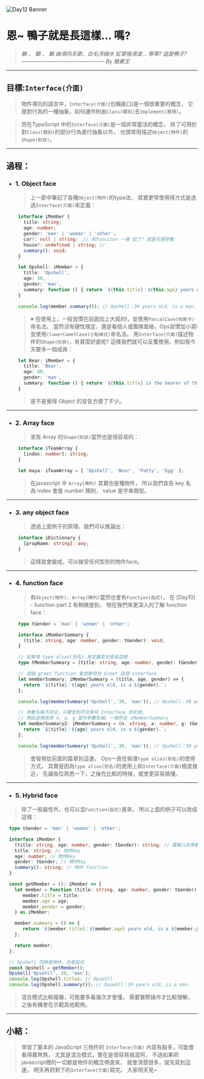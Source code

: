 ![Day12 Banner](https://ithelp.ithome.com.tw/upload/images/20220912/20109918RheWGxDnx1.jpg)

# 恩~ 鴨子就是長這樣... 嗎?
> *鵝 、 鵝 、 鵝*
> *曲項向天歌，白毛浮綠水*
> *紅掌撥清波...*
> *等等?  這是鴨子?*
> *────────────────────── By 駱賓王*

---
## 目標:`Interface(介面)`
   > 物件導向的語言中，`Interface(介面)`(也稱接口)是一個很重要的概念，
   > 它是對行為的一種抽象，如何運作則由`Class(類別)`去`Implement(實現)`。

   > 而在TypeScript 中的`Interface(介面)`是一個非常靈活的概念，
   > 除了可用於對`Class(類別)`的部分行為進行抽象以外，
   > 也很常用描述`Object(物件)`的`Shape(形狀)`。

---
## 過程：
- ### 1. Object face
   > 上一節中筆記了各種`Object(物件)`的type法，
   > 其實更常使用得方式是透過`Interface(介面)`來定義：
   ```typescript
    interface iMember {
      title: string;
      age: number;
      gender: 'man' | 'woman' | 'other';
      car?: null | string;  // 和funciton 一樣 加了? 就是可選參數
      house?: undefined | string; //
      summary(): void;
    }

    let Opshell: iMember = {
      title: 'Opshell',
      age: 30,
      gender: 'man',
      summary: function () { return `${this.title}：${this.age} years old, is a ${this.gender}.`; }
    }

    console.log(member.summary()); // Opshell：30 years old, is a man.
   ```
   > ※ 在使用上，一般習慣在前面加上大寫的I，並使用`PascalCase(帕斯卡)`命名法。
   >    當然沒有硬性規定，還是看個人或團隊風格，Ops習慣加小寫i並使用`(lowerCamelCase(小駝峰式)`命名法。
   >    用`Interface(介面)`描述物件的`Shape(形狀)`，有甚麼好處呢?
   >    這樣我們就可以反覆使用，例如我今天要多一個成員：
   ```typescript
    let Bear: iMember = {
      title: 'Bear',
      age: 40,
      gender: 'man',
      summary: function () { return `${this.title} is the bearer of the Maya Zoo, he is ${this.age} years old.`; }
    }
   ```
   > 是不是覺得 Object 的宣告方便了不少。

---
- ### 2. Array face
   > 宣告 Array 的`Shape(形狀)`當然也是很容易的：
   ```typescript
    interface iTeamArray {
      [index: number]: string;
    }

    let maya: iTeamArray = [ 'Opshell', 'Bear', 'Patty', 'Egg' ];
   ```
   > 在javascript 中 `Array(陣列)` 其實也是種物件，
   > 所以我們宣告 key 名 為 index 會是 number 類別，
   > value 是字串類型。

---
- ### 3. any object face
   > 透過上面例子的原理，我們可以推論出：
   ```typescript
    interface iDictionary {
      [propName: string]: any;
    }
   ```
   > 這樣就會變成，可以接受任何型別的物件face。

---
- ### 4. function face
   > 有`Object(物件)`、`Array(陣列)`當然也會有`Function(函式)`，
   > 在 [Day10] - function part 2 有稍微提到，
   > 現在我們來更深入的了解 function face：
   ```typescript
    type tGender = 'man' | 'woman' | 'other';

    interface iMemberSummary {
      (title: string, age: number, gender: tGender): void;
    }

    // 如果用 type alias(別名) 來定義型別會長這樣
    type tMemberSummary = (title: string, age: number, gender: tGender) => string;

    // 這個 greet function 會自動符合 Greet 這個 interface
    let memberSummary: iMemberSummary = (title, age, gender) => {
      return `${title}：${age} years old, is a ${gender}.`;
    };

    console.log(memberSummary('Opshell', 30, 'man')); // Opshell：30 years old, is a man.

    // 參數名稱不符合，只要型別符合即可 Interface 的形狀。
    // 例如這裡改用 n, a, g 當作參數名稱，一樣符合 iMemberSummary
    let memberSummary2: iMemberSummary = (n: string, a: number, g: tGender) => {
      return `${title}：${age} years old, is a ${gender}.`;
    };

    console.log(memberSummary('Opshell', 30, 'man')); // Opshell：30 years old, is a man.
   ```
   > 會發現從前面的篇章到這邊，
   > Ops一直在偷渡`type alias(別名)`的使用方式，
   > 其實是因為`type alias(別名)`的使用上和`Interface(介面)`極度接近，
   > 先讓各位熟悉一下，之後在比較的時候，就會更容易搞懂。

---
   - ### 5. Hybrid face
   > 除了一般屬性外，也可以混`Function(函式)`進來，
   > 所以上面的例子可以改成這樣：
   ```typescript
    type tGender = 'man' | 'woman' | 'other';

    interface iMember {
      (title: string, age: number, gender: tGender): string; // 要輸入的參數
      title: string; // 物件Key
      age: number; // 物件Key
      gender: tGender; // 物件Key
      summary(): string; // 物件 function
    }

    const getMember = (): iMember => {
      let member = function (title: string, age: number, gender: tGender) {
         member.title = title;
         member.age = age;
         member.gender = gender;
      } as iMember;

      member.summary = () => {
         return `${member.title}：${member.age} years old, is a ${member.gender}.`;
      };

      return member;
    };

    // Opshell 同時是物件，也是函式
    const Opshell = getMember();
    Opshell('Opsehll', 30, 'man');
    console.log(Opshell.title); // Opsehll
    console.log(Opshell.summary()); // Opsehll：30 years old, is a man.
   ```
   > 混合模式比較複雜，可能要多看幾次才會懂，
   > 需要實際操作才比較理解，之後有機會在示範其他範例。

---
## 小結：
   > 學習了基本的 JavaScript 三物件的 `Interface(介面)`
   > 內容有點多，可能會看得霧煞煞，
   > 尤其是混合模式，實在是很容易搞混阿，
   > 不過如果把javascript裡的一切都是物件的概念帶進來，
   > 就會清楚很多，就先寫到這邊，
   > 明天再把剩下的`Interface(介面)`寫完。
   > 大家明天見~
